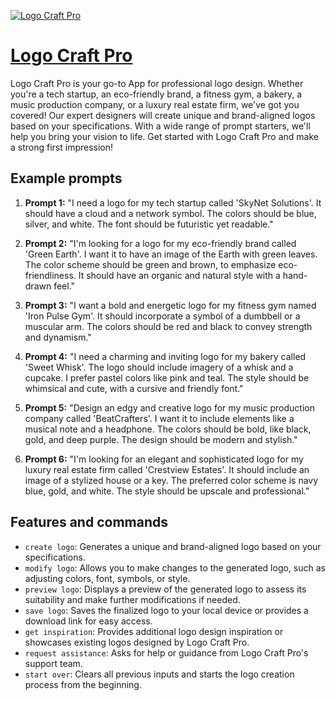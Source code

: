 [![Logo Craft Pro](https://files.oaiusercontent.com/file-dn1cuA3LnZH9rnjgXEGHhh1v?se=2123-10-18T05%3A31%3A27Z&sp=r&sv=2021-08-06&sr=b&rscc=max-age%3D31536000%2C%20immutable&rscd=attachment%3B%20filename%3Dda8ee3fd-0ecf-49a7-ab28-f7c09eb01e6b.png&sig=kIMtvP2a01lH52MK2g1x6ulkhDVFS72skhLWZ8wCVho%3D)](https://chat.openai.com/g/g-db0FYjAcC-logo-craft-pro)

# [Logo Craft Pro](https://chat.openai.com/g/g-db0FYjAcC-logo-craft-pro)

Logo Craft Pro is your go-to App for professional logo design. Whether you're a tech startup, an eco-friendly brand, a fitness gym, a bakery, a music production company, or a luxury real estate firm, we've got you covered! Our expert designers will create unique and brand-aligned logos based on your specifications. With a wide range of prompt starters, we'll help you bring your vision to life. Get started with Logo Craft Pro and make a strong first impression!

## Example prompts

1. **Prompt 1:** "I need a logo for my tech startup called 'SkyNet Solutions'. It should have a cloud and a network symbol. The colors should be blue, silver, and white. The font should be futuristic yet readable."

2. **Prompt 2:** "I'm looking for a logo for my eco-friendly brand called 'Green Earth'. I want it to have an image of the Earth with green leaves. The color scheme should be green and brown, to emphasize eco-friendliness. It should have an organic and natural style with a hand-drawn feel."

3. **Prompt 3:** "I want a bold and energetic logo for my fitness gym named 'Iron Pulse Gym'. It should incorporate a symbol of a dumbbell or a muscular arm. The colors should be red and black to convey strength and dynamism."

4. **Prompt 4:** "I need a charming and inviting logo for my bakery called 'Sweet Whisk'. The logo should include imagery of a whisk and a cupcake. I prefer pastel colors like pink and teal. The style should be whimsical and cute, with a cursive and friendly font."

5. **Prompt 5:** "Design an edgy and creative logo for my music production company called 'BeatCrafters'. I want it to include elements like a musical note and a headphone. The colors should be bold, like black, gold, and deep purple. The design should be modern and stylish."

6. **Prompt 6:** "I'm looking for an elegant and sophisticated logo for my luxury real estate firm called 'Crestview Estates'. It should include an image of a stylized house or a key. The preferred color scheme is navy blue, gold, and white. The style should be upscale and professional."

## Features and commands

- `create logo`: Generates a unique and brand-aligned logo based on your specifications.
- `modify logo`: Allows you to make changes to the generated logo, such as adjusting colors, font, symbols, or style.
- `preview logo`: Displays a preview of the generated logo to assess its suitability and make further modifications if needed.
- `save logo`: Saves the finalized logo to your local device or provides a download link for easy access.
- `get inspiration`: Provides additional logo design inspiration or showcases existing logos designed by Logo Craft Pro.
- `request assistance`: Asks for help or guidance from Logo Craft Pro's support team.
- `start over`: Clears all previous inputs and starts the logo creation process from the beginning.
